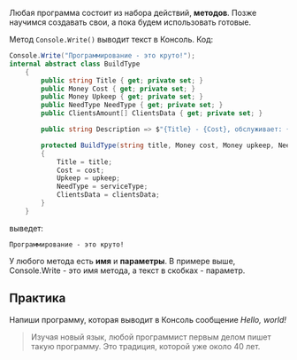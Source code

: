 Любая программа состоит из набора действий, **методов**. Позже научимся создавать свои, а пока будем использовать готовые.

Метод `Console.Write()` выводит текст в Консоль. Код:

```csharp 
Console.Write("Программирование - это круто!");
internal abstract class BuildType
    {
        public string Title { get; private set; }
        public Money Cost { get; private set; }
        public Money Upkeep { get; private set; }
        public NeedType NeedType { get; private set; }
        public ClientsAmount[] ClientsData { get; private set; }

        public string Description => $"{Title} - {Cost}, обслуживает: {ClientsData.Select(t => t.ToString()).Aggregate((t1, t2) => $"{t1} и {t2}")}";

        protected BuildType(string title, Money cost, Money upkeep, NeedType serviceType, params ClientsAmount[] clientsData)
        {
            Title = title;
            Cost = cost;
            Upkeep = upkeep;
            NeedType = serviceType;
            ClientsData = clientsData;
        }
    }
```

выведет:

```
Программирование - это круто!
```

У любого метода есть **имя** и **параметры**. В примере выше, Console.Write - это имя метода, а текст в скобках - параметр.

## Практика

Напиши программу, которая выводит в Консоль сообщение *Hello, world!*

>Изучая новый язык, любой программист первым делом пишет такую программу. Это традиция, которой уже около 40 лет.
